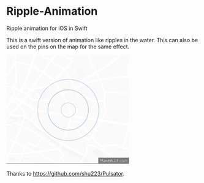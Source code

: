 # Ripple-Animation
Ripple animation for iOS in Swift

This is a swift version of animation like ripples in the water. This can also be used on the pins on the map for the same effect.

![](ripple-animation.gif)

Thanks to https://github.com/shu223/Pulsator. 
